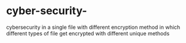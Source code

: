 # cyber-security-
cybersecurity in a single file with different encryption method
in which different types of file get encrypted with different unique methods 
